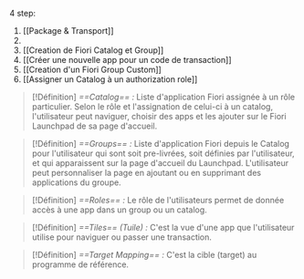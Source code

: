 
4 step:

1. [[Package & Transport]]
2. 
3. [[Creation de Fiori Catalog et Group]]
4. [[Créer une nouvelle app pour un code de transaction]]
5. [[Creation d'un Fiori Group Custom]]
6. [[Assigner un Catalog à un authorization role]]

>[!Définition]
>*==Catalog== :*
>Liste d'application Fiori assignée à un rôle particulier. Selon le rôle et l'assignation de celui-ci à un catalog, l'utilisateur peut naviguer, choisir des apps et les ajouter sur le Fiori Launchpad de sa page d'accueil.

>[!Définition]
>*==Groups== :*
>Liste d'application Fiori depuis le Catalog pour l'utilisateur qui sont soit pre-livrées, soit définies par l'utilisateur, et qui apparaissent sur la page d'accueil du Launchpad. L'utilisateur peut personnaliser la page en ajoutant ou en supprimant des applications du groupe.

>[!Définition]
>*==Roles== :*
>Le rôle de l'utilisateurs permet de donnée accès à une app dans un group ou un catalog.
>


>[!Définition]
>*==Tiles== (Tuile) :*
>C'est la vue d'une app que l'utilisateur utilise pour naviguer ou passer une transaction.

>[!Définition]
>*==Target Mapping== :*
>C'est la cible (target) au programme de référence.







